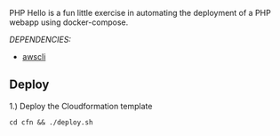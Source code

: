 PHP Hello is a fun little exercise in automating the deployment of a PHP webapp using docker-compose.

*DEPENDENCIES:*

- [awscli](https://aws.amazon.com/cli/)

## Deploy

1.) Deploy the Cloudformation template

`cd cfn && ./deploy.sh`  
